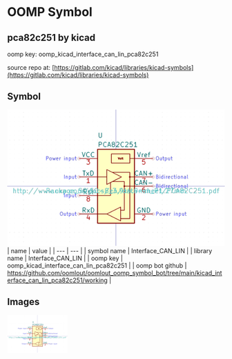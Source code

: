 # OOMP Symbol  
## pca82c251  by kicad  
  
oomp key: oomp_kicad_interface_can_lin_pca82c251  
  
source repo at: [https://gitlab.com/kicad/libraries/kicad-symbols](https://gitlab.com/kicad/libraries/kicad-symbols)  
## Symbol  
  
[![working.png](working_600.png)](working.png)  
| name | value | 
| --- | --- | 
| symbol name | Interface_CAN_LIN | 
| library name | Interface_CAN_LIN | 
| oomp key | oomp_kicad_interface_can_lin_pca82c251 | 
| oomp bot github | https://github.com/oomlout/oomlout_oomp_symbol_bot/tree/main/kicad_interface_can_lin_pca82c251/working | 
## Images  
  
[![working.png](working_140.png)](working.png)  
